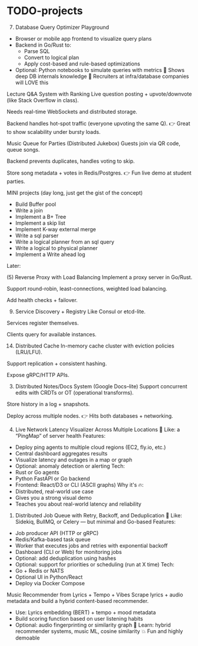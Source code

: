 # TODO-projects
7. Database Query Optimizer Playground
* Browser or mobile app frontend to visualize query plans
* Backend in Go/Rust to:
    * Parse SQL
    * Convert to logical plan
    * Apply cost-based and rule-based optimizations
* Optional: Python notebooks to simulate queries with metrics
🧠 Shows deep DB internals knowledge 📂 Recruiters at infra/database companies will LOVE this

Lecture Q&A System with Ranking
Live question posting + upvote/downvote (like Stack Overflow in class).

Needs real-time WebSockets and distributed storage.

Backend handles hot-spot traffic (everyone upvoting the same Q).
👉 Great to show scalability under bursty loads.

Music Queue for Parties (Distributed Jukebox)
Guests join via QR code, queue songs.

Backend prevents duplicates, handles voting to skip.

Store song metadata + votes in Redis/Postgres.
👉 Fun live demo at student parties.


MINI projects (day long, just get the gist of the concept)
* Build Buffer pool 
* Write a join 
* Implement a B+ Tree
* Implement a skip list
* Implement K-way external merge
* Write a sql parser
* Write a logical planner from an sql query
* Write a logical to physical planner
* Implement a Write ahead log






Later:

(5) Reverse Proxy with Load Balancing
Implement a proxy server in Go/Rust.

Support round-robin, least-connections, weighted load balancing.

Add health checks + failover.

9. Service Discovery + Registry
Like Consul or etcd-lite.

Services register themselves.

Clients query for available instances.

14. Distributed Cache
In-memory cache cluster with eviction policies (LRU/LFU).

Support replication + consistent hashing.

Expose gRPC/HTTP APIs.

3. Distributed Notes/Docs System (Google Docs–lite)
Support concurrent edits with CRDTs or OT (operational transforms).

Store history in a log + snapshots.

Deploy across multiple nodes.
👉 Hits both databases + networking.

4. Live Network Latency Visualizer Across Multiple Locations
🧩 Like: a “PingMap” of server health
Features:
* Deploy ping agents to multiple cloud regions (EC2, fly.io, etc.)
* Central dashboard aggregates results
* Visualize latency and outages in a map or graph
* Optional: anomaly detection or alerting
Tech:
* Rust or Go agents
* Python FastAPI or Go backend
* Frontend: React/D3 or CLI (ASCII graphs)
Why it's 🔥:
* Distributed, real-world use case
* Gives you a strong visual demo
* Teaches you about real-world latency and reliability


1. Distributed Job Queue with Retry, Backoff, and Deduplication
🧩 Like: Sidekiq, BullMQ, or Celery — but minimal and Go-based
Features:
* Job producer API (HTTP or gRPC)
* Redis/Kafka-based task queue
* Worker that executes jobs and retries with exponential backoff
* Dashboard (CLI or Web) for monitoring jobs
* Optional: add deduplication using hashes
* Optional: support for priorities or scheduling (run at X time)
Tech:
* Go + Redis or NATS
* Optional UI in Python/React
* Deploy via Docker Compose


Music Recommender from Lyrics + Tempo + Vibes
Scrape lyrics + audio metadata and build a hybrid content-based recommender.
* Use: Lyrics embedding (BERT) + tempo + mood metadata
* Build scoring function based on user listening habits
* Optional: audio fingerprinting or similarity graph
🧠 Learn: hybrid recommender systems, music ML, cosine similarity 💥 Fun and highly demoable
